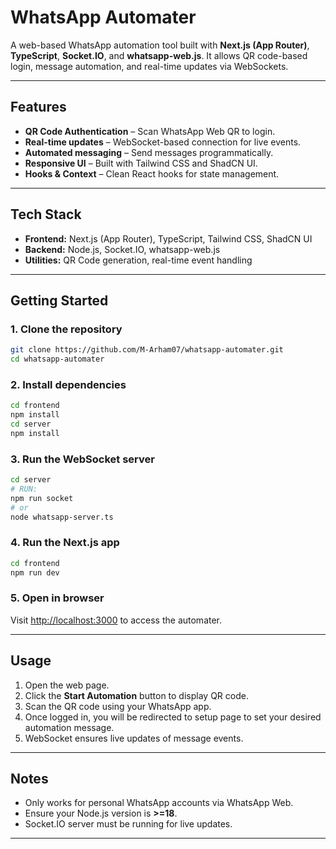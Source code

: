 # WhatsApp Automater

A web-based WhatsApp automation tool built with **Next.js (App Router)**, **TypeScript**, **Socket.IO**, and **whatsapp-web.js**. It allows QR code-based login, message automation, and real-time updates via WebSockets.

---

## Features

- **QR Code Authentication** – Scan WhatsApp Web QR to login.
- **Real-time updates** – WebSocket-based connection for live events.
- **Automated messaging** – Send messages programmatically.
- **Responsive UI** – Built with Tailwind CSS and ShadCN UI.
- **Hooks & Context** – Clean React hooks for state management.

---

## Tech Stack

- **Frontend:** Next.js (App Router), TypeScript, Tailwind CSS, ShadCN UI  
- **Backend:** Node.js, Socket.IO, whatsapp-web.js  
- **Utilities:** QR Code generation, real-time event handling

---

## Getting Started

### 1. Clone the repository

```bash
git clone https://github.com/M-Arham07/whatsapp-automater.git
cd whatsapp-automater
```

### 2. Install dependencies

```bash
cd frontend
npm install
cd server
npm install
```

### 3. Run the WebSocket server

```bash
cd server
# RUN:
npm run socket
# or
node whatsapp-server.ts
```

### 4. Run the Next.js app

```bash
cd frontend
npm run dev
```

### 5. Open in browser

Visit [http://localhost:3000](http://localhost:3000) to access the automater.




---

## Usage

1. Open the web page.
2. Click the **Start Automation** button to display QR code.
3. Scan the QR code using your WhatsApp app.
4. Once logged in, you will be redirected to setup page to set your desired automation message.
5. WebSocket ensures live updates of message events.

---

## Notes

- Only works for personal WhatsApp accounts via WhatsApp Web.
- Ensure your Node.js version is **>=18**.
- Socket.IO server must be running for live updates.

---



